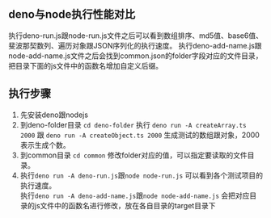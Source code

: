 ## deno与node执行性能对比
执行deno-run.js跟node-run.js文件之后可以看到数组排序、md5值、base6值、斐波那契数列、遍历对象跟JSON序列化的执行速度。
执行deno-add-name.js跟node-add-name.js文件之后会找到common.json的folder字段对应的文件目录，把目录下面的js文件中的函数名增加自定义后缀。

## 执行步骤
1. 先安装deno跟nodejs
2. 到deno-folder目录 `cd deno-folder` 执行 `deno run -A createArray.ts 2000` 跟 `deno run -A createObject.ts 2000` 生成测试的数组跟对象，2000表示生成个数。
3. 到common目录 `cd common` 修改folder对应的值，可以指定要读取的文件目录。
4. 执行`deno run -A deno-run.js`跟`node node-run.js` 可以看到各个测试项目的执行速度。<br>执行`deno run -A deno-add-name.js`跟`node node-add-name.js` 会把对应目录的js文件中的函数名进行修改，放在各自目录的target目录下

